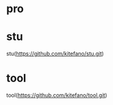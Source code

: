 # pro  

# stu  
stu(https://github.com/kitefano/stu.git)  


# tool  
tool(https://github.com/kitefano/tool.git)  
